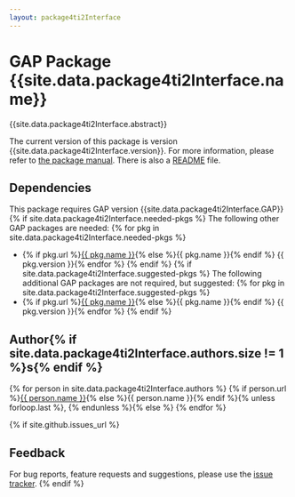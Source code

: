 ```yaml
---
layout: package4ti2Interface
---
```


# GAP Package {{site.data.package4ti2Interface.name}}

{{site.data.package4ti2Interface.abstract}}

The current version of this package is version {{site.data.package4ti2Interface.version}}.
For more information, please refer to [the package manual]({{site.data.package4ti2Interface.doc-html}}).
There is also a [README](README) file.

## Dependencies

This package requires GAP version {{site.data.package4ti2Interface.GAP}}
{% if site.data.package4ti2Interface.needed-pkgs %}
The following other GAP packages are needed:
{% for pkg in site.data.package4ti2Interface.needed-pkgs %}
- {% if pkg.url %}<a href="{{ pkg.url }}">{{ pkg.name }}</a>{% else %}{{ pkg.name }}{% endif %} {{ pkg.version }}{% endfor %}
{% endif %}
{% if site.data.package4ti2Interface.suggested-pkgs %}
The following additional GAP packages are not required, but suggested:
{% for pkg in site.data.package4ti2Interface.suggested-pkgs %}
- {% if pkg.url %}<a href="{{ pkg.url }}">{{ pkg.name }}</a>{% else %}{{ pkg.name }}{% endif %} {{ pkg.version }}{% endfor %}
{% endif %}


## Author{% if site.data.package4ti2Interface.authors.size != 1 %}s{% endif %}
{% for person in site.data.package4ti2Interface.authors %}
{% if person.url %}<a href="{{ person.url }}">{{ person.name }}</a>{% else %}{{ person.name }}{% endif %}{% unless forloop.last %}, {% endunless %}{% else %}
{% endfor %}

{% if site.github.issues_url %}
## Feedback

For bug reports, feature requests and suggestions, please use the
[issue tracker]({{site.github.issues_url}}).
{% endif %}
